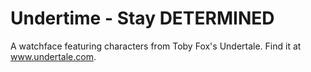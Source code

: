 # Undertime - Stay DETERMINED

A watchface featuring characters from Toby Fox's Undertale. Find it at www.undertale.com.
